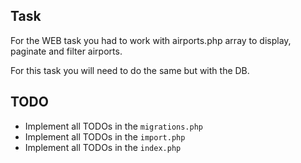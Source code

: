 ## Task

For the WEB task you had to work with airports.php array to display, paginate and filter airports.

For this task you will need to do the same but with the DB.

## TODO
* Implement all TODOs in the `migrations.php`
* Implement all TODOs in the `import.php`
* Implement all TODOs in the `index.php`